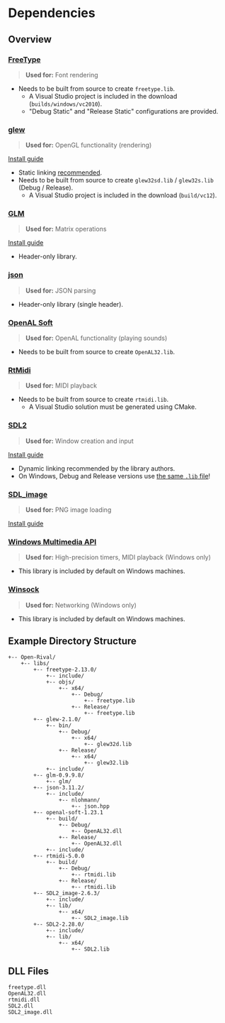 # Dependencies

## Overview

### [FreeType](https://www.freetype.org/download.html)

> **Used for:** Font rendering

- Needs to be built from source to create `freetype.lib`.
    - A Visual Studio project is included in the download (`builds/windows/vc2010`).
    - "Debug Static" and "Release Static" configurations are provided.

### [glew](http://glew.sourceforge.net/)

> **Used for:** OpenGL functionality (rendering)

[Install guide](https://glew.sourceforge.net/install.html)

- Static linking [recommended](https://stackoverflow.com/a/20873711/1624459).
- Needs to be built from source to create `glew32sd.lib` / `glew32s.lib` (Debug / Release).
    - A Visual Studio project is included in the download (`build/vc12`).

### [GLM](https://github.com/g-truc/glm)

> **Used for:** Matrix operations

[Install guide](https://github.com/g-truc/glm/blob/master/manual.md#-1-getting-started)

- Header-only library.

### [json](https://github.com/nlohmann/json)

> **Used for:** JSON parsing

- Header-only library (single header).

### [OpenAL Soft](https://github.com/kcat/openal-soft)

> **Used for:** OpenAL functionality (playing sounds)

- Needs to be built from source to create `OpenAL32.lib`.

### [RtMidi](https://github.com/thestk/rtmidi)

> **Used for:** MIDI playback

- Needs to be built from source to create `rtmidi.lib`.
    - A Visual Studio solution must be generated using CMake.

### [SDL2](https://github.com/libsdl-org/SDL)

> **Used for:** Window creation and input

[Install guide](https://wiki.libsdl.org/SDL2/Installation)

- Dynamic linking recommended by the library authors.
- On Windows, Debug and Release versions use [the same `.lib` file](https://wiki.libsdl.org/SDL2/Installation#windows_xpvista7810)!

### [SDL_image](https://github.com/libsdl-org/SDL_image)

> **Used for:** PNG image loading

[Install guide](https://lazyfoo.net/tutorials/SDL/06_extension_libraries_and_loading_other_image_formats/windows/msvc2019/index.php)

### [Windows Multimedia API](https://docs.microsoft.com/en-us/windows/win32/multimedia/windows-multimedia-start-page)

> **Used for:** High-precision timers, MIDI playback (Windows only)

- This library is included by default on Windows machines.

### [Winsock](https://learn.microsoft.com/en-us/windows/win32/winsock/about-winsock)

> **Used for:** Networking (Windows only)

- This library is included by default on Windows machines.

## Example Directory Structure

```
+-- Open-Rival/
    +-- libs/
        +-- freetype-2.13.0/
            +-- include/
            +-- objs/
                +-- x64/
                    +-- Debug/
                        +-- freetype.lib
                    +-- Release/
                        +-- freetype.lib
        +-- glew-2.1.0/
            +-- bin/
                +-- Debug/
                    +-- x64/
                        +-- glew32d.lib
                +-- Release/
                    +-- x64/
                        +-- glew32.lib
            +-- include/
        +-- glm-0.9.9.8/
            +-- glm/
        +-- json-3.11.2/
            +-- include/
                +-- nlohmann/
                    +-- json.hpp
        +-- openal-soft-1.23.1
            +-- build/
                +-- Debug/
                    +-- OpenAL32.dll
                +-- Release/
                    +-- OpenAL32.dll
            +-- include/
        +-- rtmidi-5.0.0
            +-- build/
                +-- Debug/
                    +-- rtmidi.lib
                +-- Release/
                    +-- rtmidi.lib
        +-- SDL2_image-2.6.3/
            +-- include/
            +-- lib/
                +-- x64/
                    +-- SDL2_image.lib
        +-- SDL2-2.28.0/
            +-- include/
            +-- lib/
                +-- x64/
                    +-- SDL2.lib
```

## DLL Files

```
freetype.dll
OpenAL32.dll
rtmidi.dll
SDL2.dll
SDL2_image.dll
```
